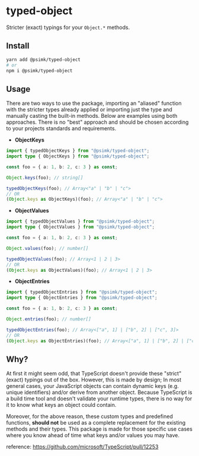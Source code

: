 # typed-object

Stricter (exact) typings for your `Object.*` methods.

## Install

```bash
yarn add @psimk/typed-object
# or
npm i @psimk/typed-object
```

## Usage

There are two ways to use the package, importing an "aliased" function with the stricter types already applied or importing just the type and manually casting the built-in methods. Below are examples using both approaches. There is no "best" approach and should be chosen according to your projects standards and requirements.

- **ObjectKeys**

```ts
import { typedObjectKeys } from "@psimk/typed-object";
import type { ObjectKeys } from "@psimk/typed-object";

const foo = { a: 1, b: 2, c: 3 } as const;

Object.keys(foo); // string[]

typedObjectKeys(foo); // Array<"a" | "b" | "c">
// OR
(Object.keys as ObjectKeys)(foo); // Array<"a" | "b" | "c">
```

- **ObjectValues**

```ts
import { typedObjectValues } from "@psimk/typed-object";
import type { ObjectValues } from "@psimk/typed-object";

const foo = { a: 1, b: 2, c: 3 } as const;

Object.values(foo); // number[]

typedObjectValues(foo); // Array<1 | 2 | 3>
// OR
(Object.keys as ObjectValues)(foo); // Array<1 | 2 | 3>
```

- **ObjectEntries**

```ts
import { typedObjectEntries } from "@psimk/typed-object";
import type { ObjectEntries } from "@psimk/typed-object";

const foo = { a: 1, b: 2, c: 3 } as const;

Object.entries(foo); // number[]

typedObjectEntries(foo); // Array<["a", 1] | ["b", 2] | ["c", 3]>
// OR
(Object.keys as ObjectEntries)(foo); // Array<["a", 1] | ["b", 2] | ["c", 3]>
```

## Why?

At first it might seem odd, that TypeScript doesn't provide these "strict" (exact) typings out of the box. However, this is made by design; In most general cases, your JavaScript objects can contain dynamic keys (e.g. unique identifiers) and/or derive from another object. Because TypeScript is a build time tool and doesn't validate your runtime types, there is no way for it to know what keys an object could contain.

Moreover, for the above reason, these custom types and predefined functions, **should not** be used as a complete replacement for the existing methods and their types. This package is made for those specific use cases where you know ahead of time what keys and/or values you may have.

reference: https://github.com/microsoft/TypeScript/pull/12253

